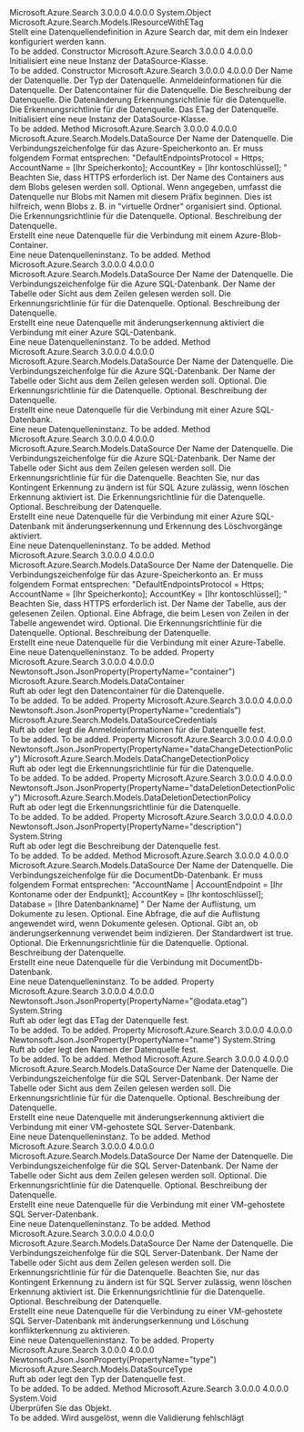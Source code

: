 <Type Name="DataSource" FullName="Microsoft.Azure.Search.Models.DataSource">
  <TypeSignature Language="C#" Value="public class DataSource : Microsoft.Azure.Search.Models.IResourceWithETag" />
  <TypeSignature Language="ILAsm" Value=".class public auto ansi beforefieldinit DataSource extends System.Object implements class Microsoft.Azure.Search.Models.IResourceWithETag" />
  <TypeSignature Language="DocId" Value="T:Microsoft.Azure.Search.Models.DataSource" />
  <TypeSignature Language="VB.NET" Value="Public Class DataSource&#xA;Implements IResourceWithETag" />
  <TypeSignature Language="F#" Value="type DataSource = class&#xA;    interface IResourceWithETag" />
  <AssemblyInfo>
    <AssemblyName>Microsoft.Azure.Search</AssemblyName>
    <AssemblyVersion>3.0.0.0</AssemblyVersion>
    <AssemblyVersion>4.0.0.0</AssemblyVersion>
  </AssemblyInfo>
  <Base>
    <BaseTypeName>System.Object</BaseTypeName>
  </Base>
  <Interfaces>
    <Interface>
      <InterfaceName>Microsoft.Azure.Search.Models.IResourceWithETag</InterfaceName>
    </Interface>
  </Interfaces>
  <Docs>
    <summary>
            Stellt eine Datenquellendefinition in Azure Search dar, mit dem ein Indexer konfiguriert werden kann.
            </summary>
    <remarks>To be added.</remarks>
  </Docs>
  <Members>
    <Member MemberName=".ctor">
      <MemberSignature Language="C#" Value="public DataSource ();" />
      <MemberSignature Language="ILAsm" Value=".method public hidebysig specialname rtspecialname instance void .ctor() cil managed" />
      <MemberSignature Language="DocId" Value="M:Microsoft.Azure.Search.Models.DataSource.#ctor" />
      <MemberSignature Language="VB.NET" Value="Public Sub New ()" />
      <MemberType>Constructor</MemberType>
      <AssemblyInfo>
        <AssemblyName>Microsoft.Azure.Search</AssemblyName>
        <AssemblyVersion>3.0.0.0</AssemblyVersion>
        <AssemblyVersion>4.0.0.0</AssemblyVersion>
      </AssemblyInfo>
      <Parameters />
      <Docs>
        <summary>
            Initialisiert eine neue Instanz der DataSource-Klasse.
            </summary>
        <remarks>To be added.</remarks>
      </Docs>
    </Member>
    <Member MemberName=".ctor">
      <MemberSignature Language="C#" Value="public DataSource (string name, Microsoft.Azure.Search.Models.DataSourceType type, Microsoft.Azure.Search.Models.DataSourceCredentials credentials, Microsoft.Azure.Search.Models.DataContainer container, string description = null, Microsoft.Azure.Search.Models.DataChangeDetectionPolicy dataChangeDetectionPolicy = null, Microsoft.Azure.Search.Models.DataDeletionDetectionPolicy dataDeletionDetectionPolicy = null, string eTag = null);" />
      <MemberSignature Language="ILAsm" Value=".method public hidebysig specialname rtspecialname instance void .ctor(string name, class Microsoft.Azure.Search.Models.DataSourceType type, class Microsoft.Azure.Search.Models.DataSourceCredentials credentials, class Microsoft.Azure.Search.Models.DataContainer container, string description, class Microsoft.Azure.Search.Models.DataChangeDetectionPolicy dataChangeDetectionPolicy, class Microsoft.Azure.Search.Models.DataDeletionDetectionPolicy dataDeletionDetectionPolicy, string eTag) cil managed" />
      <MemberSignature Language="DocId" Value="M:Microsoft.Azure.Search.Models.DataSource.#ctor(System.String,Microsoft.Azure.Search.Models.DataSourceType,Microsoft.Azure.Search.Models.DataSourceCredentials,Microsoft.Azure.Search.Models.DataContainer,System.String,Microsoft.Azure.Search.Models.DataChangeDetectionPolicy,Microsoft.Azure.Search.Models.DataDeletionDetectionPolicy,System.String)" />
      <MemberSignature Language="F#" Value="new Microsoft.Azure.Search.Models.DataSource : string * Microsoft.Azure.Search.Models.DataSourceType * Microsoft.Azure.Search.Models.DataSourceCredentials * Microsoft.Azure.Search.Models.DataContainer * string * Microsoft.Azure.Search.Models.DataChangeDetectionPolicy * Microsoft.Azure.Search.Models.DataDeletionDetectionPolicy * string -&gt; Microsoft.Azure.Search.Models.DataSource" Usage="new Microsoft.Azure.Search.Models.DataSource (name, type, credentials, container, description, dataChangeDetectionPolicy, dataDeletionDetectionPolicy, eTag)" />
      <MemberType>Constructor</MemberType>
      <AssemblyInfo>
        <AssemblyName>Microsoft.Azure.Search</AssemblyName>
        <AssemblyVersion>3.0.0.0</AssemblyVersion>
        <AssemblyVersion>4.0.0.0</AssemblyVersion>
      </AssemblyInfo>
      <Parameters>
        <Parameter Name="name" Type="System.String" />
        <Parameter Name="type" Type="Microsoft.Azure.Search.Models.DataSourceType" />
        <Parameter Name="credentials" Type="Microsoft.Azure.Search.Models.DataSourceCredentials" />
        <Parameter Name="container" Type="Microsoft.Azure.Search.Models.DataContainer" />
        <Parameter Name="description" Type="System.String" />
        <Parameter Name="dataChangeDetectionPolicy" Type="Microsoft.Azure.Search.Models.DataChangeDetectionPolicy" />
        <Parameter Name="dataDeletionDetectionPolicy" Type="Microsoft.Azure.Search.Models.DataDeletionDetectionPolicy" />
        <Parameter Name="eTag" Type="System.String" />
      </Parameters>
      <Docs>
        <param name="name">Der Name der Datenquelle.</param>
        <param name="type">Der Typ der Datenquelle.</param>
        <param name="credentials">Anmeldeinformationen für die Datenquelle.</param>
        <param name="container">Der Datencontainer für die Datenquelle.</param>
        <param name="description">Die Beschreibung der Datenquelle.</param>
        <param name="dataChangeDetectionPolicy">Die Datenänderung Erkennungsrichtlinie für die Datenquelle.</param>
        <param name="dataDeletionDetectionPolicy">Die Erkennungsrichtlinie für die Datenquelle.</param>
        <param name="eTag">Das ETag der Datenquelle.</param>
        <summary>
            Initialisiert eine neue Instanz der DataSource-Klasse.
            </summary>
        <remarks>To be added.</remarks>
      </Docs>
    </Member>
    <Member MemberName="AzureBlobStorage">
      <MemberSignature Language="C#" Value="public static Microsoft.Azure.Search.Models.DataSource AzureBlobStorage (string name, string storageConnectionString, string containerName, string pathPrefix = null, Microsoft.Azure.Search.Models.DataDeletionDetectionPolicy deletionDetectionPolicy = null, string description = null);" />
      <MemberSignature Language="ILAsm" Value=".method public static hidebysig class Microsoft.Azure.Search.Models.DataSource AzureBlobStorage(string name, string storageConnectionString, string containerName, string pathPrefix, class Microsoft.Azure.Search.Models.DataDeletionDetectionPolicy deletionDetectionPolicy, string description) cil managed" />
      <MemberSignature Language="DocId" Value="M:Microsoft.Azure.Search.Models.DataSource.AzureBlobStorage(System.String,System.String,System.String,System.String,Microsoft.Azure.Search.Models.DataDeletionDetectionPolicy,System.String)" />
      <MemberSignature Language="VB.NET" Value="Public Shared Function AzureBlobStorage (name As String, storageConnectionString As String, containerName As String, Optional pathPrefix As String = null, Optional deletionDetectionPolicy As DataDeletionDetectionPolicy = null, Optional description As String = null) As DataSource" />
      <MemberSignature Language="F#" Value="static member AzureBlobStorage : string * string * string * string * Microsoft.Azure.Search.Models.DataDeletionDetectionPolicy * string -&gt; Microsoft.Azure.Search.Models.DataSource" Usage="Microsoft.Azure.Search.Models.DataSource.AzureBlobStorage (name, storageConnectionString, containerName, pathPrefix, deletionDetectionPolicy, description)" />
      <MemberType>Method</MemberType>
      <AssemblyInfo>
        <AssemblyName>Microsoft.Azure.Search</AssemblyName>
        <AssemblyVersion>3.0.0.0</AssemblyVersion>
        <AssemblyVersion>4.0.0.0</AssemblyVersion>
      </AssemblyInfo>
      <ReturnValue>
        <ReturnType>Microsoft.Azure.Search.Models.DataSource</ReturnType>
      </ReturnValue>
      <Parameters>
        <Parameter Name="name" Type="System.String" />
        <Parameter Name="storageConnectionString" Type="System.String" />
        <Parameter Name="containerName" Type="System.String" />
        <Parameter Name="pathPrefix" Type="System.String" />
        <Parameter Name="deletionDetectionPolicy" Type="Microsoft.Azure.Search.Models.DataDeletionDetectionPolicy" />
        <Parameter Name="description" Type="System.String" />
      </Parameters>
      <Docs>
        <param name="name">Der Name der Datenquelle.</param>
        <param name="storageConnectionString">Die Verbindungszeichenfolge für das Azure-Speicherkonto an. Er muss folgendem Format entsprechen: "DefaultEndpointsProtocol = Https; AccountName = [Ihr Speicherkonto]; AccountKey = [Ihr kontoschlüssel]; " Beachten Sie, dass HTTPS erforderlich ist.</param>
        <param name="containerName">Der Name des Containers aus dem Blobs gelesen werden soll.</param>
        <param name="pathPrefix">Optional. Wenn angegeben, umfasst die Datenquelle nur Blobs mit Namen mit diesem Präfix beginnen. Dies ist hilfreich, wenn Blobs z. B. in "virtuelle Ordner" organisiert sind.</param>
        <param name="deletionDetectionPolicy">Optional. Die Erkennungsrichtlinie für die Datenquelle.</param>
        <param name="description">Optional. Beschreibung der Datenquelle.</param>
        <summary>
            Erstellt eine neue Datenquelle für die Verbindung mit einem Azure-Blob-Container.
            </summary>
        <returns>Eine neue Datenquelleninstanz.</returns>
        <remarks>To be added.</remarks>
      </Docs>
    </Member>
    <Member MemberName="AzureSql">
      <MemberSignature Language="C#" Value="public static Microsoft.Azure.Search.Models.DataSource AzureSql (string name, string sqlConnectionString, string tableOrViewName, Microsoft.Azure.Search.Models.DataChangeDetectionPolicy changeDetectionPolicy, string description = null);" />
      <MemberSignature Language="ILAsm" Value=".method public static hidebysig class Microsoft.Azure.Search.Models.DataSource AzureSql(string name, string sqlConnectionString, string tableOrViewName, class Microsoft.Azure.Search.Models.DataChangeDetectionPolicy changeDetectionPolicy, string description) cil managed" />
      <MemberSignature Language="DocId" Value="M:Microsoft.Azure.Search.Models.DataSource.AzureSql(System.String,System.String,System.String,Microsoft.Azure.Search.Models.DataChangeDetectionPolicy,System.String)" />
      <MemberSignature Language="VB.NET" Value="Public Shared Function AzureSql (name As String, sqlConnectionString As String, tableOrViewName As String, changeDetectionPolicy As DataChangeDetectionPolicy, Optional description As String = null) As DataSource" />
      <MemberSignature Language="F#" Value="static member AzureSql : string * string * string * Microsoft.Azure.Search.Models.DataChangeDetectionPolicy * string -&gt; Microsoft.Azure.Search.Models.DataSource" Usage="Microsoft.Azure.Search.Models.DataSource.AzureSql (name, sqlConnectionString, tableOrViewName, changeDetectionPolicy, description)" />
      <MemberType>Method</MemberType>
      <AssemblyInfo>
        <AssemblyName>Microsoft.Azure.Search</AssemblyName>
        <AssemblyVersion>3.0.0.0</AssemblyVersion>
        <AssemblyVersion>4.0.0.0</AssemblyVersion>
      </AssemblyInfo>
      <ReturnValue>
        <ReturnType>Microsoft.Azure.Search.Models.DataSource</ReturnType>
      </ReturnValue>
      <Parameters>
        <Parameter Name="name" Type="System.String" />
        <Parameter Name="sqlConnectionString" Type="System.String" />
        <Parameter Name="tableOrViewName" Type="System.String" />
        <Parameter Name="changeDetectionPolicy" Type="Microsoft.Azure.Search.Models.DataChangeDetectionPolicy" />
        <Parameter Name="description" Type="System.String" />
      </Parameters>
      <Docs>
        <param name="name">Der Name der Datenquelle.</param>
        <param name="sqlConnectionString">Die Verbindungszeichenfolge für die Azure SQL-Datenbank.</param>
        <param name="tableOrViewName">Der Name der Tabelle oder Sicht aus dem Zeilen gelesen werden soll.</param>
        <param name="changeDetectionPolicy">Die Erkennungsrichtlinie für für die Datenquelle.</param>
        <param name="description">Optional. Beschreibung der Datenquelle.</param>
        <summary>
            Erstellt eine neue Datenquelle mit änderungserkennung aktiviert die Verbindung mit einer Azure SQL-Datenbank.
            </summary>
        <returns>Eine neue Datenquelleninstanz.</returns>
        <remarks>To be added.</remarks>
      </Docs>
    </Member>
    <Member MemberName="AzureSql">
      <MemberSignature Language="C#" Value="public static Microsoft.Azure.Search.Models.DataSource AzureSql (string name, string sqlConnectionString, string tableOrViewName, Microsoft.Azure.Search.Models.DataDeletionDetectionPolicy deletionDetectionPolicy = null, string description = null);" />
      <MemberSignature Language="ILAsm" Value=".method public static hidebysig class Microsoft.Azure.Search.Models.DataSource AzureSql(string name, string sqlConnectionString, string tableOrViewName, class Microsoft.Azure.Search.Models.DataDeletionDetectionPolicy deletionDetectionPolicy, string description) cil managed" />
      <MemberSignature Language="DocId" Value="M:Microsoft.Azure.Search.Models.DataSource.AzureSql(System.String,System.String,System.String,Microsoft.Azure.Search.Models.DataDeletionDetectionPolicy,System.String)" />
      <MemberSignature Language="VB.NET" Value="Public Shared Function AzureSql (name As String, sqlConnectionString As String, tableOrViewName As String, Optional deletionDetectionPolicy As DataDeletionDetectionPolicy = null, Optional description As String = null) As DataSource" />
      <MemberSignature Language="F#" Value="static member AzureSql : string * string * string * Microsoft.Azure.Search.Models.DataDeletionDetectionPolicy * string -&gt; Microsoft.Azure.Search.Models.DataSource" Usage="Microsoft.Azure.Search.Models.DataSource.AzureSql (name, sqlConnectionString, tableOrViewName, deletionDetectionPolicy, description)" />
      <MemberType>Method</MemberType>
      <AssemblyInfo>
        <AssemblyName>Microsoft.Azure.Search</AssemblyName>
        <AssemblyVersion>3.0.0.0</AssemblyVersion>
        <AssemblyVersion>4.0.0.0</AssemblyVersion>
      </AssemblyInfo>
      <ReturnValue>
        <ReturnType>Microsoft.Azure.Search.Models.DataSource</ReturnType>
      </ReturnValue>
      <Parameters>
        <Parameter Name="name" Type="System.String" />
        <Parameter Name="sqlConnectionString" Type="System.String" />
        <Parameter Name="tableOrViewName" Type="System.String" />
        <Parameter Name="deletionDetectionPolicy" Type="Microsoft.Azure.Search.Models.DataDeletionDetectionPolicy" />
        <Parameter Name="description" Type="System.String" />
      </Parameters>
      <Docs>
        <param name="name">Der Name der Datenquelle.</param>
        <param name="sqlConnectionString">Die Verbindungszeichenfolge für die Azure SQL-Datenbank.</param>
        <param name="tableOrViewName">Der Name der Tabelle oder Sicht aus dem Zeilen gelesen werden soll.</param>
        <param name="deletionDetectionPolicy">Optional. Die Erkennungsrichtlinie für die Datenquelle.</param>
        <param name="description">Optional. Beschreibung der Datenquelle.</param>
        <summary>
            Erstellt eine neue Datenquelle für die Verbindung mit einer Azure SQL-Datenbank.
            </summary>
        <returns>Eine neue Datenquelleninstanz.</returns>
        <remarks>To be added.</remarks>
      </Docs>
    </Member>
    <Member MemberName="AzureSql">
      <MemberSignature Language="C#" Value="public static Microsoft.Azure.Search.Models.DataSource AzureSql (string name, string sqlConnectionString, string tableOrViewName, Microsoft.Azure.Search.Models.HighWaterMarkChangeDetectionPolicy changeDetectionPolicy, Microsoft.Azure.Search.Models.DataDeletionDetectionPolicy deletionDetectionPolicy, string description = null);" />
      <MemberSignature Language="ILAsm" Value=".method public static hidebysig class Microsoft.Azure.Search.Models.DataSource AzureSql(string name, string sqlConnectionString, string tableOrViewName, class Microsoft.Azure.Search.Models.HighWaterMarkChangeDetectionPolicy changeDetectionPolicy, class Microsoft.Azure.Search.Models.DataDeletionDetectionPolicy deletionDetectionPolicy, string description) cil managed" />
      <MemberSignature Language="DocId" Value="M:Microsoft.Azure.Search.Models.DataSource.AzureSql(System.String,System.String,System.String,Microsoft.Azure.Search.Models.HighWaterMarkChangeDetectionPolicy,Microsoft.Azure.Search.Models.DataDeletionDetectionPolicy,System.String)" />
      <MemberSignature Language="VB.NET" Value="Public Shared Function AzureSql (name As String, sqlConnectionString As String, tableOrViewName As String, changeDetectionPolicy As HighWaterMarkChangeDetectionPolicy, deletionDetectionPolicy As DataDeletionDetectionPolicy, Optional description As String = null) As DataSource" />
      <MemberSignature Language="F#" Value="static member AzureSql : string * string * string * Microsoft.Azure.Search.Models.HighWaterMarkChangeDetectionPolicy * Microsoft.Azure.Search.Models.DataDeletionDetectionPolicy * string -&gt; Microsoft.Azure.Search.Models.DataSource" Usage="Microsoft.Azure.Search.Models.DataSource.AzureSql (name, sqlConnectionString, tableOrViewName, changeDetectionPolicy, deletionDetectionPolicy, description)" />
      <MemberType>Method</MemberType>
      <AssemblyInfo>
        <AssemblyName>Microsoft.Azure.Search</AssemblyName>
        <AssemblyVersion>3.0.0.0</AssemblyVersion>
        <AssemblyVersion>4.0.0.0</AssemblyVersion>
      </AssemblyInfo>
      <ReturnValue>
        <ReturnType>Microsoft.Azure.Search.Models.DataSource</ReturnType>
      </ReturnValue>
      <Parameters>
        <Parameter Name="name" Type="System.String" />
        <Parameter Name="sqlConnectionString" Type="System.String" />
        <Parameter Name="tableOrViewName" Type="System.String" />
        <Parameter Name="changeDetectionPolicy" Type="Microsoft.Azure.Search.Models.HighWaterMarkChangeDetectionPolicy" />
        <Parameter Name="deletionDetectionPolicy" Type="Microsoft.Azure.Search.Models.DataDeletionDetectionPolicy" />
        <Parameter Name="description" Type="System.String" />
      </Parameters>
      <Docs>
        <param name="name">Der Name der Datenquelle.</param>
        <param name="sqlConnectionString">Die Verbindungszeichenfolge für die Azure SQL-Datenbank.</param>
        <param name="tableOrViewName">Der Name der Tabelle oder Sicht aus dem Zeilen gelesen werden soll.</param>
        <param name="changeDetectionPolicy">Die Erkennungsrichtlinie für für die Datenquelle. Beachten Sie, nur das Kontingent Erkennung zu ändern ist für SQL Azure zulässig, wenn löschen Erkennung aktiviert ist.</param>
        <param name="deletionDetectionPolicy">Die Erkennungsrichtlinie für die Datenquelle.</param>
        <param name="description">Optional. Beschreibung der Datenquelle.</param>
        <summary>
            Erstellt eine neue Datenquelle für die Verbindung mit einer Azure SQL-Datenbank mit änderungserkennung und Erkennung des Löschvorgänge aktiviert.
            </summary>
        <returns>Eine neue Datenquelleninstanz.</returns>
        <remarks>To be added.</remarks>
      </Docs>
    </Member>
    <Member MemberName="AzureTableStorage">
      <MemberSignature Language="C#" Value="public static Microsoft.Azure.Search.Models.DataSource AzureTableStorage (string name, string storageConnectionString, string tableName, string query = null, Microsoft.Azure.Search.Models.DataDeletionDetectionPolicy deletionDetectionPolicy = null, string description = null);" />
      <MemberSignature Language="ILAsm" Value=".method public static hidebysig class Microsoft.Azure.Search.Models.DataSource AzureTableStorage(string name, string storageConnectionString, string tableName, string query, class Microsoft.Azure.Search.Models.DataDeletionDetectionPolicy deletionDetectionPolicy, string description) cil managed" />
      <MemberSignature Language="DocId" Value="M:Microsoft.Azure.Search.Models.DataSource.AzureTableStorage(System.String,System.String,System.String,System.String,Microsoft.Azure.Search.Models.DataDeletionDetectionPolicy,System.String)" />
      <MemberSignature Language="VB.NET" Value="Public Shared Function AzureTableStorage (name As String, storageConnectionString As String, tableName As String, Optional query As String = null, Optional deletionDetectionPolicy As DataDeletionDetectionPolicy = null, Optional description As String = null) As DataSource" />
      <MemberSignature Language="F#" Value="static member AzureTableStorage : string * string * string * string * Microsoft.Azure.Search.Models.DataDeletionDetectionPolicy * string -&gt; Microsoft.Azure.Search.Models.DataSource" Usage="Microsoft.Azure.Search.Models.DataSource.AzureTableStorage (name, storageConnectionString, tableName, query, deletionDetectionPolicy, description)" />
      <MemberType>Method</MemberType>
      <AssemblyInfo>
        <AssemblyName>Microsoft.Azure.Search</AssemblyName>
        <AssemblyVersion>3.0.0.0</AssemblyVersion>
        <AssemblyVersion>4.0.0.0</AssemblyVersion>
      </AssemblyInfo>
      <ReturnValue>
        <ReturnType>Microsoft.Azure.Search.Models.DataSource</ReturnType>
      </ReturnValue>
      <Parameters>
        <Parameter Name="name" Type="System.String" />
        <Parameter Name="storageConnectionString" Type="System.String" />
        <Parameter Name="tableName" Type="System.String" />
        <Parameter Name="query" Type="System.String" />
        <Parameter Name="deletionDetectionPolicy" Type="Microsoft.Azure.Search.Models.DataDeletionDetectionPolicy" />
        <Parameter Name="description" Type="System.String" />
      </Parameters>
      <Docs>
        <param name="name">Der Name der Datenquelle.</param>
        <param name="storageConnectionString">Die Verbindungszeichenfolge für das Azure-Speicherkonto an. Er muss folgendem Format entsprechen: "DefaultEndpointsProtocol = Https; AccountName = [Ihr Speicherkonto]; AccountKey = [Ihr kontoschlüssel]; " Beachten Sie, dass HTTPS erforderlich ist.</param>
        <param name="tableName">Der Name der Tabelle, aus der gelesenen Zeilen.</param>
        <param name="query">Optional. Eine Abfrage, die beim Lesen von Zeilen in der Tabelle angewendet wird.</param>
        <param name="deletionDetectionPolicy">Optional. Die Erkennungsrichtlinie für die Datenquelle.</param>
        <param name="description">Optional. Beschreibung der Datenquelle.</param>
        <summary>
            Erstellt eine neue Datenquelle für die Verbindung mit einer Azure-Tabelle.
            </summary>
        <returns>Eine neue Datenquelleninstanz.</returns>
        <remarks>To be added.</remarks>
      </Docs>
    </Member>
    <Member MemberName="Container">
      <MemberSignature Language="C#" Value="public Microsoft.Azure.Search.Models.DataContainer Container { get; set; }" />
      <MemberSignature Language="ILAsm" Value=".property instance class Microsoft.Azure.Search.Models.DataContainer Container" />
      <MemberSignature Language="DocId" Value="P:Microsoft.Azure.Search.Models.DataSource.Container" />
      <MemberSignature Language="VB.NET" Value="Public Property Container As DataContainer" />
      <MemberSignature Language="F#" Value="member this.Container : Microsoft.Azure.Search.Models.DataContainer with get, set" Usage="Microsoft.Azure.Search.Models.DataSource.Container" />
      <MemberType>Property</MemberType>
      <AssemblyInfo>
        <AssemblyName>Microsoft.Azure.Search</AssemblyName>
        <AssemblyVersion>3.0.0.0</AssemblyVersion>
        <AssemblyVersion>4.0.0.0</AssemblyVersion>
      </AssemblyInfo>
      <Attributes>
        <Attribute>
          <AttributeName>Newtonsoft.Json.JsonProperty(PropertyName="container")</AttributeName>
        </Attribute>
      </Attributes>
      <ReturnValue>
        <ReturnType>Microsoft.Azure.Search.Models.DataContainer</ReturnType>
      </ReturnValue>
      <Docs>
        <summary>
            Ruft ab oder legt den Datencontainer für die Datenquelle.
            </summary>
        <value>To be added.</value>
        <remarks>To be added.</remarks>
      </Docs>
    </Member>
    <Member MemberName="Credentials">
      <MemberSignature Language="C#" Value="public Microsoft.Azure.Search.Models.DataSourceCredentials Credentials { get; set; }" />
      <MemberSignature Language="ILAsm" Value=".property instance class Microsoft.Azure.Search.Models.DataSourceCredentials Credentials" />
      <MemberSignature Language="DocId" Value="P:Microsoft.Azure.Search.Models.DataSource.Credentials" />
      <MemberSignature Language="VB.NET" Value="Public Property Credentials As DataSourceCredentials" />
      <MemberSignature Language="F#" Value="member this.Credentials : Microsoft.Azure.Search.Models.DataSourceCredentials with get, set" Usage="Microsoft.Azure.Search.Models.DataSource.Credentials" />
      <MemberType>Property</MemberType>
      <AssemblyInfo>
        <AssemblyName>Microsoft.Azure.Search</AssemblyName>
        <AssemblyVersion>3.0.0.0</AssemblyVersion>
        <AssemblyVersion>4.0.0.0</AssemblyVersion>
      </AssemblyInfo>
      <Attributes>
        <Attribute>
          <AttributeName>Newtonsoft.Json.JsonProperty(PropertyName="credentials")</AttributeName>
        </Attribute>
      </Attributes>
      <ReturnValue>
        <ReturnType>Microsoft.Azure.Search.Models.DataSourceCredentials</ReturnType>
      </ReturnValue>
      <Docs>
        <summary>
            Ruft ab oder legt die Anmeldeinformationen für die Datenquelle fest.
            </summary>
        <value>To be added.</value>
        <remarks>To be added.</remarks>
      </Docs>
    </Member>
    <Member MemberName="DataChangeDetectionPolicy">
      <MemberSignature Language="C#" Value="public Microsoft.Azure.Search.Models.DataChangeDetectionPolicy DataChangeDetectionPolicy { get; set; }" />
      <MemberSignature Language="ILAsm" Value=".property instance class Microsoft.Azure.Search.Models.DataChangeDetectionPolicy DataChangeDetectionPolicy" />
      <MemberSignature Language="DocId" Value="P:Microsoft.Azure.Search.Models.DataSource.DataChangeDetectionPolicy" />
      <MemberSignature Language="VB.NET" Value="Public Property DataChangeDetectionPolicy As DataChangeDetectionPolicy" />
      <MemberSignature Language="F#" Value="member this.DataChangeDetectionPolicy : Microsoft.Azure.Search.Models.DataChangeDetectionPolicy with get, set" Usage="Microsoft.Azure.Search.Models.DataSource.DataChangeDetectionPolicy" />
      <MemberType>Property</MemberType>
      <AssemblyInfo>
        <AssemblyName>Microsoft.Azure.Search</AssemblyName>
        <AssemblyVersion>3.0.0.0</AssemblyVersion>
        <AssemblyVersion>4.0.0.0</AssemblyVersion>
      </AssemblyInfo>
      <Attributes>
        <Attribute>
          <AttributeName>Newtonsoft.Json.JsonProperty(PropertyName="dataChangeDetectionPolicy")</AttributeName>
        </Attribute>
      </Attributes>
      <ReturnValue>
        <ReturnType>Microsoft.Azure.Search.Models.DataChangeDetectionPolicy</ReturnType>
      </ReturnValue>
      <Docs>
        <summary>
            Ruft ab oder legt die Erkennungsrichtlinie für für die Datenquelle.
            </summary>
        <value>To be added.</value>
        <remarks>To be added.</remarks>
      </Docs>
    </Member>
    <Member MemberName="DataDeletionDetectionPolicy">
      <MemberSignature Language="C#" Value="public Microsoft.Azure.Search.Models.DataDeletionDetectionPolicy DataDeletionDetectionPolicy { get; set; }" />
      <MemberSignature Language="ILAsm" Value=".property instance class Microsoft.Azure.Search.Models.DataDeletionDetectionPolicy DataDeletionDetectionPolicy" />
      <MemberSignature Language="DocId" Value="P:Microsoft.Azure.Search.Models.DataSource.DataDeletionDetectionPolicy" />
      <MemberSignature Language="VB.NET" Value="Public Property DataDeletionDetectionPolicy As DataDeletionDetectionPolicy" />
      <MemberSignature Language="F#" Value="member this.DataDeletionDetectionPolicy : Microsoft.Azure.Search.Models.DataDeletionDetectionPolicy with get, set" Usage="Microsoft.Azure.Search.Models.DataSource.DataDeletionDetectionPolicy" />
      <MemberType>Property</MemberType>
      <AssemblyInfo>
        <AssemblyName>Microsoft.Azure.Search</AssemblyName>
        <AssemblyVersion>3.0.0.0</AssemblyVersion>
        <AssemblyVersion>4.0.0.0</AssemblyVersion>
      </AssemblyInfo>
      <Attributes>
        <Attribute>
          <AttributeName>Newtonsoft.Json.JsonProperty(PropertyName="dataDeletionDetectionPolicy")</AttributeName>
        </Attribute>
      </Attributes>
      <ReturnValue>
        <ReturnType>Microsoft.Azure.Search.Models.DataDeletionDetectionPolicy</ReturnType>
      </ReturnValue>
      <Docs>
        <summary>
            Ruft ab oder legt die Erkennungsrichtlinie für die Datenquelle.
            </summary>
        <value>To be added.</value>
        <remarks>To be added.</remarks>
      </Docs>
    </Member>
    <Member MemberName="Description">
      <MemberSignature Language="C#" Value="public string Description { get; set; }" />
      <MemberSignature Language="ILAsm" Value=".property instance string Description" />
      <MemberSignature Language="DocId" Value="P:Microsoft.Azure.Search.Models.DataSource.Description" />
      <MemberSignature Language="VB.NET" Value="Public Property Description As String" />
      <MemberSignature Language="F#" Value="member this.Description : string with get, set" Usage="Microsoft.Azure.Search.Models.DataSource.Description" />
      <MemberType>Property</MemberType>
      <AssemblyInfo>
        <AssemblyName>Microsoft.Azure.Search</AssemblyName>
        <AssemblyVersion>3.0.0.0</AssemblyVersion>
        <AssemblyVersion>4.0.0.0</AssemblyVersion>
      </AssemblyInfo>
      <Attributes>
        <Attribute>
          <AttributeName>Newtonsoft.Json.JsonProperty(PropertyName="description")</AttributeName>
        </Attribute>
      </Attributes>
      <ReturnValue>
        <ReturnType>System.String</ReturnType>
      </ReturnValue>
      <Docs>
        <summary>
            Ruft ab oder legt die Beschreibung der Datenquelle fest.
            </summary>
        <value>To be added.</value>
        <remarks>To be added.</remarks>
      </Docs>
    </Member>
    <Member MemberName="DocumentDb">
      <MemberSignature Language="C#" Value="public static Microsoft.Azure.Search.Models.DataSource DocumentDb (string name, string documentDbConnectionString, string collectionName, string query = null, bool useChangeDetection = true, Microsoft.Azure.Search.Models.DataDeletionDetectionPolicy deletionDetectionPolicy = null, string description = null);" />
      <MemberSignature Language="ILAsm" Value=".method public static hidebysig class Microsoft.Azure.Search.Models.DataSource DocumentDb(string name, string documentDbConnectionString, string collectionName, string query, bool useChangeDetection, class Microsoft.Azure.Search.Models.DataDeletionDetectionPolicy deletionDetectionPolicy, string description) cil managed" />
      <MemberSignature Language="DocId" Value="M:Microsoft.Azure.Search.Models.DataSource.DocumentDb(System.String,System.String,System.String,System.String,System.Boolean,Microsoft.Azure.Search.Models.DataDeletionDetectionPolicy,System.String)" />
      <MemberSignature Language="VB.NET" Value="Public Shared Function DocumentDb (name As String, documentDbConnectionString As String, collectionName As String, Optional query As String = null, Optional useChangeDetection As Boolean = true, Optional deletionDetectionPolicy As DataDeletionDetectionPolicy = null, Optional description As String = null) As DataSource" />
      <MemberSignature Language="F#" Value="static member DocumentDb : string * string * string * string * bool * Microsoft.Azure.Search.Models.DataDeletionDetectionPolicy * string -&gt; Microsoft.Azure.Search.Models.DataSource" Usage="Microsoft.Azure.Search.Models.DataSource.DocumentDb (name, documentDbConnectionString, collectionName, query, useChangeDetection, deletionDetectionPolicy, description)" />
      <MemberType>Method</MemberType>
      <AssemblyInfo>
        <AssemblyName>Microsoft.Azure.Search</AssemblyName>
        <AssemblyVersion>3.0.0.0</AssemblyVersion>
        <AssemblyVersion>4.0.0.0</AssemblyVersion>
      </AssemblyInfo>
      <ReturnValue>
        <ReturnType>Microsoft.Azure.Search.Models.DataSource</ReturnType>
      </ReturnValue>
      <Parameters>
        <Parameter Name="name" Type="System.String" />
        <Parameter Name="documentDbConnectionString" Type="System.String" />
        <Parameter Name="collectionName" Type="System.String" />
        <Parameter Name="query" Type="System.String" />
        <Parameter Name="useChangeDetection" Type="System.Boolean" />
        <Parameter Name="deletionDetectionPolicy" Type="Microsoft.Azure.Search.Models.DataDeletionDetectionPolicy" />
        <Parameter Name="description" Type="System.String" />
      </Parameters>
      <Docs>
        <param name="name">Der Name der Datenquelle.</param>
        <param name="documentDbConnectionString">Die Verbindungszeichenfolge für die DocumentDb-Datenbank. Er muss folgendem Format entsprechen: "AccountName | AccountEndpoint = [Ihr Kontoname oder der Endpunkt]; AccountKey = [Ihr kontoschlüssel]; Database = [Ihre Datenbankname] "</param>
        <param name="collectionName">Der Name der Auflistung, um Dokumente zu lesen.</param>
        <param name="query">Optional. Eine Abfrage, die auf die Auflistung angewendet wird, wenn Dokumente gelesen.</param>
        <param name="useChangeDetection">Optional. Gibt an, ob änderungserkennung verwendet beim indizieren. Der Standardwert ist true.</param>
        <param name="deletionDetectionPolicy">Optional. Die Erkennungsrichtlinie für die Datenquelle.</param>
        <param name="description">Optional. Beschreibung der Datenquelle.</param>
        <summary>
            Erstellt eine neue Datenquelle für die Verbindung mit DocumentDb-Datenbank.
            </summary>
        <returns>Eine neue Datenquelleninstanz.</returns>
        <remarks>To be added.</remarks>
      </Docs>
    </Member>
    <Member MemberName="ETag">
      <MemberSignature Language="C#" Value="public string ETag { get; set; }" />
      <MemberSignature Language="ILAsm" Value=".property instance string ETag" />
      <MemberSignature Language="DocId" Value="P:Microsoft.Azure.Search.Models.DataSource.ETag" />
      <MemberSignature Language="VB.NET" Value="Public Property ETag As String" />
      <MemberSignature Language="F#" Value="member this.ETag : string with get, set" Usage="Microsoft.Azure.Search.Models.DataSource.ETag" />
      <MemberType>Property</MemberType>
      <AssemblyInfo>
        <AssemblyName>Microsoft.Azure.Search</AssemblyName>
        <AssemblyVersion>3.0.0.0</AssemblyVersion>
        <AssemblyVersion>4.0.0.0</AssemblyVersion>
      </AssemblyInfo>
      <Attributes>
        <Attribute>
          <AttributeName>Newtonsoft.Json.JsonProperty(PropertyName="@odata.etag")</AttributeName>
        </Attribute>
      </Attributes>
      <ReturnValue>
        <ReturnType>System.String</ReturnType>
      </ReturnValue>
      <Docs>
        <summary>
            Ruft ab oder legt das ETag der Datenquelle fest.
            </summary>
        <value>To be added.</value>
        <remarks>To be added.</remarks>
      </Docs>
    </Member>
    <Member MemberName="Name">
      <MemberSignature Language="C#" Value="public string Name { get; set; }" />
      <MemberSignature Language="ILAsm" Value=".property instance string Name" />
      <MemberSignature Language="DocId" Value="P:Microsoft.Azure.Search.Models.DataSource.Name" />
      <MemberSignature Language="VB.NET" Value="Public Property Name As String" />
      <MemberSignature Language="F#" Value="member this.Name : string with get, set" Usage="Microsoft.Azure.Search.Models.DataSource.Name" />
      <MemberType>Property</MemberType>
      <AssemblyInfo>
        <AssemblyName>Microsoft.Azure.Search</AssemblyName>
        <AssemblyVersion>3.0.0.0</AssemblyVersion>
        <AssemblyVersion>4.0.0.0</AssemblyVersion>
      </AssemblyInfo>
      <Attributes>
        <Attribute>
          <AttributeName>Newtonsoft.Json.JsonProperty(PropertyName="name")</AttributeName>
        </Attribute>
      </Attributes>
      <ReturnValue>
        <ReturnType>System.String</ReturnType>
      </ReturnValue>
      <Docs>
        <summary>
            Ruft ab oder legt den Namen der Datenquelle fest.
            </summary>
        <value>To be added.</value>
        <remarks>To be added.</remarks>
      </Docs>
    </Member>
    <Member MemberName="SqlServerOnAzureVM">
      <MemberSignature Language="C#" Value="public static Microsoft.Azure.Search.Models.DataSource SqlServerOnAzureVM (string name, string sqlConnectionString, string tableOrViewName, Microsoft.Azure.Search.Models.DataChangeDetectionPolicy changeDetectionPolicy, string description = null);" />
      <MemberSignature Language="ILAsm" Value=".method public static hidebysig class Microsoft.Azure.Search.Models.DataSource SqlServerOnAzureVM(string name, string sqlConnectionString, string tableOrViewName, class Microsoft.Azure.Search.Models.DataChangeDetectionPolicy changeDetectionPolicy, string description) cil managed" />
      <MemberSignature Language="DocId" Value="M:Microsoft.Azure.Search.Models.DataSource.SqlServerOnAzureVM(System.String,System.String,System.String,Microsoft.Azure.Search.Models.DataChangeDetectionPolicy,System.String)" />
      <MemberSignature Language="VB.NET" Value="Public Shared Function SqlServerOnAzureVM (name As String, sqlConnectionString As String, tableOrViewName As String, changeDetectionPolicy As DataChangeDetectionPolicy, Optional description As String = null) As DataSource" />
      <MemberSignature Language="F#" Value="static member SqlServerOnAzureVM : string * string * string * Microsoft.Azure.Search.Models.DataChangeDetectionPolicy * string -&gt; Microsoft.Azure.Search.Models.DataSource" Usage="Microsoft.Azure.Search.Models.DataSource.SqlServerOnAzureVM (name, sqlConnectionString, tableOrViewName, changeDetectionPolicy, description)" />
      <MemberType>Method</MemberType>
      <AssemblyInfo>
        <AssemblyName>Microsoft.Azure.Search</AssemblyName>
        <AssemblyVersion>3.0.0.0</AssemblyVersion>
        <AssemblyVersion>4.0.0.0</AssemblyVersion>
      </AssemblyInfo>
      <ReturnValue>
        <ReturnType>Microsoft.Azure.Search.Models.DataSource</ReturnType>
      </ReturnValue>
      <Parameters>
        <Parameter Name="name" Type="System.String" />
        <Parameter Name="sqlConnectionString" Type="System.String" />
        <Parameter Name="tableOrViewName" Type="System.String" />
        <Parameter Name="changeDetectionPolicy" Type="Microsoft.Azure.Search.Models.DataChangeDetectionPolicy" />
        <Parameter Name="description" Type="System.String" />
      </Parameters>
      <Docs>
        <param name="name">Der Name der Datenquelle.</param>
        <param name="sqlConnectionString">Die Verbindungszeichenfolge für die SQL Server-Datenbank.</param>
        <param name="tableOrViewName">Der Name der Tabelle oder Sicht aus dem Zeilen gelesen werden soll.</param>
        <param name="changeDetectionPolicy">Die Erkennungsrichtlinie für für die Datenquelle.</param>
        <param name="description">Optional. Beschreibung der Datenquelle.</param>
        <summary>
            Erstellt eine neue Datenquelle mit änderungserkennung aktiviert die Verbindung mit einer VM-gehostete SQL Server-Datenbank.
            </summary>
        <returns>Eine neue Datenquelleninstanz.</returns>
        <remarks>To be added.</remarks>
      </Docs>
    </Member>
    <Member MemberName="SqlServerOnAzureVM">
      <MemberSignature Language="C#" Value="public static Microsoft.Azure.Search.Models.DataSource SqlServerOnAzureVM (string name, string sqlConnectionString, string tableOrViewName, Microsoft.Azure.Search.Models.DataDeletionDetectionPolicy deletionDetectionPolicy = null, string description = null);" />
      <MemberSignature Language="ILAsm" Value=".method public static hidebysig class Microsoft.Azure.Search.Models.DataSource SqlServerOnAzureVM(string name, string sqlConnectionString, string tableOrViewName, class Microsoft.Azure.Search.Models.DataDeletionDetectionPolicy deletionDetectionPolicy, string description) cil managed" />
      <MemberSignature Language="DocId" Value="M:Microsoft.Azure.Search.Models.DataSource.SqlServerOnAzureVM(System.String,System.String,System.String,Microsoft.Azure.Search.Models.DataDeletionDetectionPolicy,System.String)" />
      <MemberSignature Language="VB.NET" Value="Public Shared Function SqlServerOnAzureVM (name As String, sqlConnectionString As String, tableOrViewName As String, Optional deletionDetectionPolicy As DataDeletionDetectionPolicy = null, Optional description As String = null) As DataSource" />
      <MemberSignature Language="F#" Value="static member SqlServerOnAzureVM : string * string * string * Microsoft.Azure.Search.Models.DataDeletionDetectionPolicy * string -&gt; Microsoft.Azure.Search.Models.DataSource" Usage="Microsoft.Azure.Search.Models.DataSource.SqlServerOnAzureVM (name, sqlConnectionString, tableOrViewName, deletionDetectionPolicy, description)" />
      <MemberType>Method</MemberType>
      <AssemblyInfo>
        <AssemblyName>Microsoft.Azure.Search</AssemblyName>
        <AssemblyVersion>3.0.0.0</AssemblyVersion>
        <AssemblyVersion>4.0.0.0</AssemblyVersion>
      </AssemblyInfo>
      <ReturnValue>
        <ReturnType>Microsoft.Azure.Search.Models.DataSource</ReturnType>
      </ReturnValue>
      <Parameters>
        <Parameter Name="name" Type="System.String" />
        <Parameter Name="sqlConnectionString" Type="System.String" />
        <Parameter Name="tableOrViewName" Type="System.String" />
        <Parameter Name="deletionDetectionPolicy" Type="Microsoft.Azure.Search.Models.DataDeletionDetectionPolicy" />
        <Parameter Name="description" Type="System.String" />
      </Parameters>
      <Docs>
        <param name="name">Der Name der Datenquelle.</param>
        <param name="sqlConnectionString">Die Verbindungszeichenfolge für die SQL Server-Datenbank.</param>
        <param name="tableOrViewName">Der Name der Tabelle oder Sicht aus dem Zeilen gelesen werden soll.</param>
        <param name="deletionDetectionPolicy">Optional. Die Erkennungsrichtlinie für die Datenquelle.</param>
        <param name="description">Optional. Beschreibung der Datenquelle.</param>
        <summary>
            Erstellt eine neue Datenquelle für die Verbindung mit einer VM-gehostete SQL Server-Datenbank.
            </summary>
        <returns>Eine neue Datenquelleninstanz.</returns>
        <remarks>To be added.</remarks>
      </Docs>
    </Member>
    <Member MemberName="SqlServerOnAzureVM">
      <MemberSignature Language="C#" Value="public static Microsoft.Azure.Search.Models.DataSource SqlServerOnAzureVM (string name, string sqlConnectionString, string tableOrViewName, Microsoft.Azure.Search.Models.HighWaterMarkChangeDetectionPolicy changeDetectionPolicy, Microsoft.Azure.Search.Models.DataDeletionDetectionPolicy deletionDetectionPolicy, string description = null);" />
      <MemberSignature Language="ILAsm" Value=".method public static hidebysig class Microsoft.Azure.Search.Models.DataSource SqlServerOnAzureVM(string name, string sqlConnectionString, string tableOrViewName, class Microsoft.Azure.Search.Models.HighWaterMarkChangeDetectionPolicy changeDetectionPolicy, class Microsoft.Azure.Search.Models.DataDeletionDetectionPolicy deletionDetectionPolicy, string description) cil managed" />
      <MemberSignature Language="DocId" Value="M:Microsoft.Azure.Search.Models.DataSource.SqlServerOnAzureVM(System.String,System.String,System.String,Microsoft.Azure.Search.Models.HighWaterMarkChangeDetectionPolicy,Microsoft.Azure.Search.Models.DataDeletionDetectionPolicy,System.String)" />
      <MemberSignature Language="VB.NET" Value="Public Shared Function SqlServerOnAzureVM (name As String, sqlConnectionString As String, tableOrViewName As String, changeDetectionPolicy As HighWaterMarkChangeDetectionPolicy, deletionDetectionPolicy As DataDeletionDetectionPolicy, Optional description As String = null) As DataSource" />
      <MemberSignature Language="F#" Value="static member SqlServerOnAzureVM : string * string * string * Microsoft.Azure.Search.Models.HighWaterMarkChangeDetectionPolicy * Microsoft.Azure.Search.Models.DataDeletionDetectionPolicy * string -&gt; Microsoft.Azure.Search.Models.DataSource" Usage="Microsoft.Azure.Search.Models.DataSource.SqlServerOnAzureVM (name, sqlConnectionString, tableOrViewName, changeDetectionPolicy, deletionDetectionPolicy, description)" />
      <MemberType>Method</MemberType>
      <AssemblyInfo>
        <AssemblyName>Microsoft.Azure.Search</AssemblyName>
        <AssemblyVersion>3.0.0.0</AssemblyVersion>
        <AssemblyVersion>4.0.0.0</AssemblyVersion>
      </AssemblyInfo>
      <ReturnValue>
        <ReturnType>Microsoft.Azure.Search.Models.DataSource</ReturnType>
      </ReturnValue>
      <Parameters>
        <Parameter Name="name" Type="System.String" />
        <Parameter Name="sqlConnectionString" Type="System.String" />
        <Parameter Name="tableOrViewName" Type="System.String" />
        <Parameter Name="changeDetectionPolicy" Type="Microsoft.Azure.Search.Models.HighWaterMarkChangeDetectionPolicy" />
        <Parameter Name="deletionDetectionPolicy" Type="Microsoft.Azure.Search.Models.DataDeletionDetectionPolicy" />
        <Parameter Name="description" Type="System.String" />
      </Parameters>
      <Docs>
        <param name="name">Der Name der Datenquelle.</param>
        <param name="sqlConnectionString">Die Verbindungszeichenfolge für die SQL Server-Datenbank.</param>
        <param name="tableOrViewName">Der Name der Tabelle oder Sicht aus dem Zeilen gelesen werden soll.</param>
        <param name="changeDetectionPolicy">Die Erkennungsrichtlinie für für die Datenquelle. Beachten Sie, nur das Kontingent Erkennung zu ändern ist für SQL Server zulässig, wenn löschen Erkennung aktiviert ist.</param>
        <param name="deletionDetectionPolicy">Die Erkennungsrichtlinie für die Datenquelle.</param>
        <param name="description">Optional. Beschreibung der Datenquelle.</param>
        <summary>
            Erstellt eine neue Datenquelle für die Verbindung zu einer VM-gehostete SQL Server-Datenbank mit änderungserkennung und Löschung konflikterkennung zu aktivieren.
            </summary>
        <returns>Eine neue Datenquelleninstanz.</returns>
        <remarks>To be added.</remarks>
      </Docs>
    </Member>
    <Member MemberName="Type">
      <MemberSignature Language="C#" Value="public Microsoft.Azure.Search.Models.DataSourceType Type { get; set; }" />
      <MemberSignature Language="ILAsm" Value=".property instance class Microsoft.Azure.Search.Models.DataSourceType Type" />
      <MemberSignature Language="DocId" Value="P:Microsoft.Azure.Search.Models.DataSource.Type" />
      <MemberSignature Language="VB.NET" Value="Public Property Type As DataSourceType" />
      <MemberSignature Language="F#" Value="member this.Type : Microsoft.Azure.Search.Models.DataSourceType with get, set" Usage="Microsoft.Azure.Search.Models.DataSource.Type" />
      <MemberType>Property</MemberType>
      <AssemblyInfo>
        <AssemblyName>Microsoft.Azure.Search</AssemblyName>
        <AssemblyVersion>3.0.0.0</AssemblyVersion>
        <AssemblyVersion>4.0.0.0</AssemblyVersion>
      </AssemblyInfo>
      <Attributes>
        <Attribute>
          <AttributeName>Newtonsoft.Json.JsonProperty(PropertyName="type")</AttributeName>
        </Attribute>
      </Attributes>
      <ReturnValue>
        <ReturnType>Microsoft.Azure.Search.Models.DataSourceType</ReturnType>
      </ReturnValue>
      <Docs>
        <summary>
            Ruft ab oder legt den Typ der Datenquelle fest.
            </summary>
        <value>To be added.</value>
        <remarks>To be added.</remarks>
      </Docs>
    </Member>
    <Member MemberName="Validate">
      <MemberSignature Language="C#" Value="public virtual void Validate ();" />
      <MemberSignature Language="ILAsm" Value=".method public hidebysig newslot virtual instance void Validate() cil managed" />
      <MemberSignature Language="DocId" Value="M:Microsoft.Azure.Search.Models.DataSource.Validate" />
      <MemberSignature Language="VB.NET" Value="Public Overridable Sub Validate ()" />
      <MemberSignature Language="F#" Value="abstract member Validate : unit -&gt; unit&#xA;override this.Validate : unit -&gt; unit" Usage="dataSource.Validate " />
      <MemberType>Method</MemberType>
      <AssemblyInfo>
        <AssemblyName>Microsoft.Azure.Search</AssemblyName>
        <AssemblyVersion>3.0.0.0</AssemblyVersion>
        <AssemblyVersion>4.0.0.0</AssemblyVersion>
      </AssemblyInfo>
      <ReturnValue>
        <ReturnType>System.Void</ReturnType>
      </ReturnValue>
      <Parameters />
      <Docs>
        <summary>
            Überprüfen Sie das Objekt.
            </summary>
        <remarks>To be added.</remarks>
        <exception cref="T:Microsoft.Rest.ValidationException">
            Wird ausgelöst, wenn die Validierung fehlschlägt
            </exception>
      </Docs>
    </Member>
  </Members>
</Type>